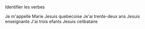 

  Identifier les verbes

 Je m'appelle Marie
 Jesuis quebecoise
 Je'ai trente-deux ans
 Jesuis enseignante
 J'ai trois efants
 Jesuis celibataire
